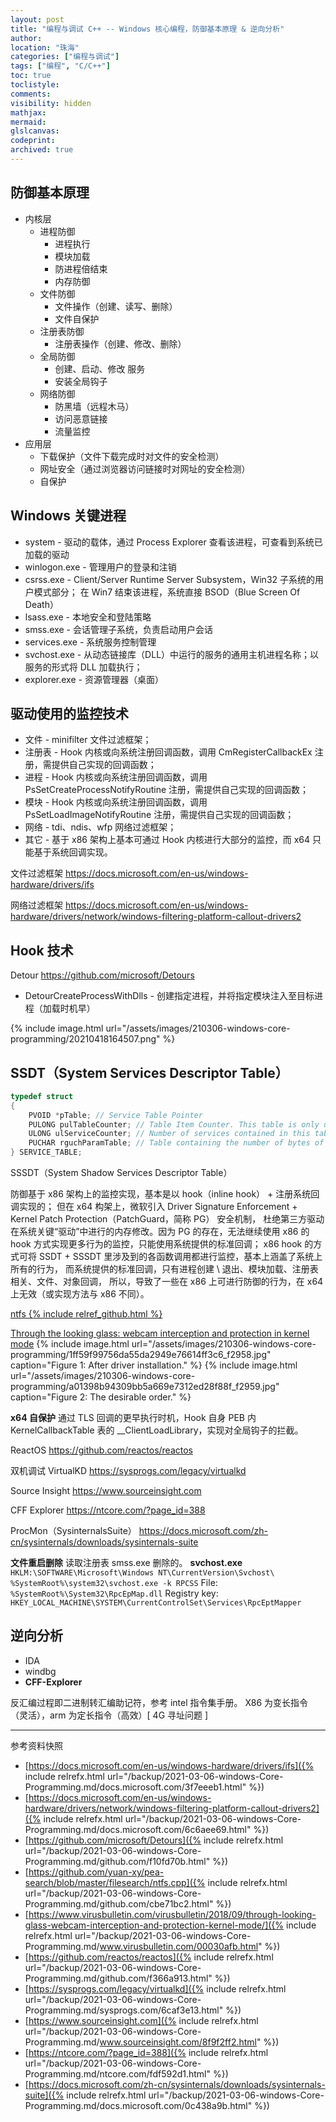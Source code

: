 ```yaml
---
layout: post
title: "编程与调试 C++ -- Windows 核心编程，防御基本原理 & 逆向分析"
author:
location: "珠海"
categories: ["编程与调试"]
tags: ["编程", "C/C++"]
toc: true
toclistyle:
comments:
visibility: hidden
mathjax:
mermaid:
glslcanvas:
codeprint:
archived: true
---
```



## 防御基本原理

* 内核层
    * 进程防御
        * 进程执行
        * 模块加载
        * 防进程倍结束
        * 内存防御
    * 文件防御
        * 文件操作（创建、读写、删除）
        * 文件自保护
    * 注册表防御
        * 注册表操作（创建、修改、删除）
    * 全局防御
        * 创建、启动、修改 服务
        * 安装全局钩子
    * 网络防御
        * 防黑墙（远程木马）
        * 访问恶意链接
        * 流量监控
* 应用层
    * 下载保护（文件下载完成时对文件的安全检测）
    * 网址安全（通过浏览器访问链接时对网址的安全检测）
    * 自保护


## Windows 关键进程

* system - 驱动的载体，通过 Process Explorer 查看该进程，可查看到系统已加载的驱动
* winlogon.exe - 管理用户的登录和注销
* csrss.exe - Client/Server Runtime Server Subsystem，Win32 子系统的用户模式部分；
    在 Win7 结束该进程，系统直接 BSOD（Blue Screen Of Death）
* lsass.exe - 本地安全和登陆策略
* smss.exe - 会话管理子系统，负责启动用户会话
* services.exe - 系统服务控制管理
* svchost.exe - 从动态链接库（DLL）中运行的服务的通用主机进程名称；以服务的形式将 DLL 加载执行；
* explorer.exe - 资源管理器（桌面）


## 驱动使用的监控技术

* 文件 - minifilter 文件过滤框架；
* 注册表 - Hook 内核或向系统注册回调函数，调用 CmRegisterCallbackEx 注册，需提供自己实现的回调函数；
* 进程 - Hook 内核或向系统注册回调函数，调用 PsSetCreateProcessNotifyRoutine
    注册，需提供自己实现的回调函数；
* 模块 - Hook 内核或向系统注册回调函数，调用 PsSetLoadImageNotifyRoutine 注册，需提供自己实现的回调函数；
* 网络 - tdi、ndis、wfp 网络过滤框架；
* 其它 - 基于 x86 架构上基本可通过 Hook 内核进行大部分的监控，而 x64 只能基于系统回调实现。

文件过滤框架
<https://docs.microsoft.com/en-us/windows-hardware/drivers/ifs>

网络过滤框架
<https://docs.microsoft.com/en-us/windows-hardware/drivers/network/windows-filtering-platform-callout-drivers2>


## Hook 技术

Detour
<https://github.com/microsoft/Detours>
* DetourCreateProcessWithDlls - 创建指定进程，并将指定模块注入至目标进程（加载时机早）

{% include image.html url="/assets/images/210306-windows-core-programming/20210418164507.png" %}


## SSDT（System Services Descriptor Table）

```cpp
typedef struct
{
    PVOID *pTable; // Service Table Pointer
    PULONG pulTableCounter; // Table Item Counter. This table is only updated in checked builds.
    ULONG ulServiceCounter; // Number of services contained in this table.
    PUCHAR rguchParamTable; // Table containing the number of bytes of parameters the handler function takes.
} SERVICE_TABLE;
```

SSSDT（System Shadow Services Descriptor Table）

防御基于 x86 架构上的监控实现，基本是以 hook（inline hook） + 注册系统回调实现的；
但在 x64 构架上，微软引入 Driver Signature Enforcement +
Kernel Patch Protection（PatchGuard，简称 PG） 安全机制，
杜绝第三方驱动在系统关键“驱动”中进行的内存修改。因为 PG 的存在，无法继续使用
x86 的 hook 方式实现更多行为的监控，只能使用系统提供的标准回调；
x86 hook 的方式可将 SSDT + SSSDT 里涉及到的各函数调用都进行监控，基本上涵盖了系统上所有的行为，
而系统提供的标准回调，只有进程创建 \ 退出、模块加载、注册表相关、文件、对象回调，
所以，导致了一些在 x86 上可进行防御的行为，在 x64 上无效（或实现方法与 x86 不同）。

[ntfs {% include relref_github.html %}](https://github.com/yuan-xy/pea-search/blob/master/filesearch/ntfs.cpp)

[Through the looking glass: webcam interception and protection in kernel mode](https://www.virusbulletin.com/virusbulletin/2018/09/through-looking-glass-webcam-interception-and-protection-kernel-mode/)
{% include image.html url="/assets/images/210306-windows-core-programming/1ff59f99756da55da2949e76614ff3c6_f2958.jpg" caption="Figure 1: After driver installation." %}
{% include image.html url="/assets/images/210306-windows-core-programming/a01398b94309bb5a669e7312ed28f88f_f2959.jpg" caption="Figure 2: The desirable order." %}

**x64 自保护** 通过 TLS 回调的更早执行时机，Hook 自身 PEB 内 KernelCallbackTable 表的 \_\_ClientLoadLibrary，实现对全局钩子的拦截。

ReactOS
<https://github.com/reactos/reactos>

双机调试 VirtualKD
<https://sysprogs.com/legacy/virtualkd>

Source Insight
<https://www.sourceinsight.com>

CFF Explorer
<https://ntcore.com/?page_id=388>

ProcMon（SysinternalsSuite）
<https://docs.microsoft.com/zh-cn/sysinternals/downloads/sysinternals-suite>

**文件重启删除** 读取注册表 smss.exe 删除的。
**svchost.exe** `HKLM:\SOFTWARE\Microsoft\Windows NT\CurrentVersion\Svchost\`
    `%SystemRoot%\system32\svchost.exe -k RPCSS`
    File: `%SystemRoot%\System32\RpcEpMap.dll`
    Registry key: `HKEY_LOCAL_MACHINE\SYSTEM\CurrentControlSet\Services\RpcEptMapper`


## 逆向分析

* IDA
* windbg
* **CFF-Explorer**

反汇编过程即二进制转汇编助记符，参考 intel 指令集手册。
X86 为变长指令（灵活），arm 为定长指令（高效）\[ 4G 寻址问题 \]



<hr class='reviewline'/>
<p class='reviewtip'><script type='text/javascript' src='{% include relref.html url="/assets/reviewjs/blogs/2021-03-06-windows-Core-Programming.md.js" %}'></script></p>
<font class='ref_snapshot'>参考资料快照</font>

- [https://docs.microsoft.com/en-us/windows-hardware/drivers/ifs]({% include relrefx.html url="/backup/2021-03-06-windows-Core-Programming.md/docs.microsoft.com/3f7eeeb1.html" %})
- [https://docs.microsoft.com/en-us/windows-hardware/drivers/network/windows-filtering-platform-callout-drivers2]({% include relrefx.html url="/backup/2021-03-06-windows-Core-Programming.md/docs.microsoft.com/6c6aee69.html" %})
- [https://github.com/microsoft/Detours]({% include relrefx.html url="/backup/2021-03-06-windows-Core-Programming.md/github.com/f10fd70b.html" %})
- [https://github.com/yuan-xy/pea-search/blob/master/filesearch/ntfs.cpp]({% include relrefx.html url="/backup/2021-03-06-windows-Core-Programming.md/github.com/cbe71bc2.html" %})
- [https://www.virusbulletin.com/virusbulletin/2018/09/through-looking-glass-webcam-interception-and-protection-kernel-mode/]({% include relrefx.html url="/backup/2021-03-06-windows-Core-Programming.md/www.virusbulletin.com/00030afb.html" %})
- [https://github.com/reactos/reactos]({% include relrefx.html url="/backup/2021-03-06-windows-Core-Programming.md/github.com/f366a913.html" %})
- [https://sysprogs.com/legacy/virtualkd]({% include relrefx.html url="/backup/2021-03-06-windows-Core-Programming.md/sysprogs.com/6caf3e13.html" %})
- [https://www.sourceinsight.com]({% include relrefx.html url="/backup/2021-03-06-windows-Core-Programming.md/www.sourceinsight.com/8f9f2ff2.html" %})
- [https://ntcore.com/?page_id=388]({% include relrefx.html url="/backup/2021-03-06-windows-Core-Programming.md/ntcore.com/fdf592d1.html" %})
- [https://docs.microsoft.com/zh-cn/sysinternals/downloads/sysinternals-suite]({% include relrefx.html url="/backup/2021-03-06-windows-Core-Programming.md/docs.microsoft.com/0c438a9b.html" %})
